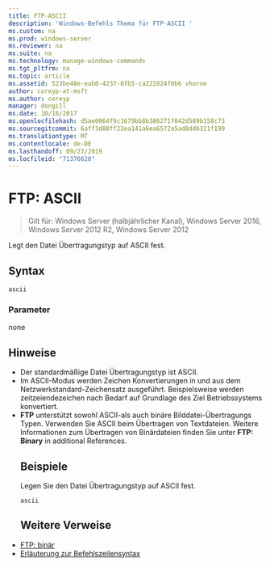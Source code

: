 ```yaml
---
title: FTP-ASCII
description: 'Windows-Befehls Thema für FTP-ASCII '
ms.custom: na
ms.prod: windows-server
ms.reviewer: na
ms.suite: na
ms.technology: manage-windows-commands
ms.tgt_pltfrm: na
ms.topic: article
ms.assetid: 523be48e-eab0-4237-8fb5-ca222824f0b6 vhorne
author: coreyp-at-msft
ms.author: coreyp
manager: dongill
ms.date: 10/16/2017
ms.openlocfilehash: d5ae0064f9c1679bb8b386271f042d589b158c73
ms.sourcegitcommit: 6aff3d88ff22ea141a6ea6572a5ad8dd6321f199
ms.translationtype: MT
ms.contentlocale: de-DE
ms.lasthandoff: 09/27/2019
ms.locfileid: "71376620"
---
```

# <a name="ftp-ascii"></a>FTP: ASCII

>Gilt für: Windows Server (halbjährlicher Kanal), Windows Server 2016, Windows Server 2012 R2, Windows Server 2012

Legt den Datei Übertragungstyp auf ASCII fest.   
## <a name="syntax"></a>Syntax  
```  
ascii  
```  
### <a name="parameters"></a>Parameter  
none  
## <a name="remarks"></a>Hinweise  
- Der standardmäßige Datei Übertragungstyp ist ASCII.  
- Im ASCII-Modus werden Zeichen Konvertierungen in und aus dem Netzwerkstandard-Zeichensatz ausgeführt. Beispielsweise werden zeitzeiendezeichen nach Bedarf auf Grundlage des Ziel Betriebssystems konvertiert.  
- **FTP** unterstützt sowohl ASCII-als auch binäre Bilddatei-Übertragungs Typen. Verwenden Sie ASCII beim Übertragen von Textdateien. Weitere Informationen zum Übertragen von Binärdateien finden Sie unter **FTP: Binary** in additional References.  
  ## <a name="BKMK_Examples"></a>Beispiele  
  Legen Sie den Datei Übertragungstyp auf ASCII fest.  
  ```  
  ascii  
  ```  
  ## <a name="additional-references"></a>Weitere Verweise  
- [FTP: binär](ftp-binary.md)  
- [Erläuterung zur Befehlszeilensyntax](command-line-syntax-key.md)  
